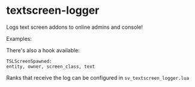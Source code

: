 # textscreen-logger
Logs text screen addons to online admins and console!

Examples:

There's also a hook available:
```
TSLScreenSpawned:
entity, owner, screen_class, text
```

Ranks that receive the log can be configured in `sv_textscreen_logger.lua`
